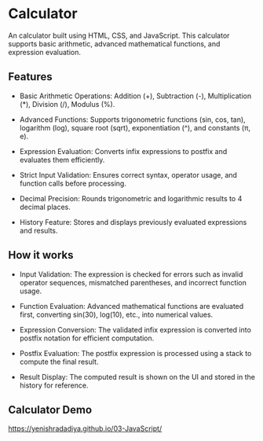 # Calculator

An calculator built using HTML, CSS, and JavaScript. This calculator supports basic arithmetic, advanced mathematical functions, and expression evaluation.

## Features

- Basic Arithmetic Operations: Addition (+), Subtraction (-), Multiplication (\*), Division (/), Modulus (%).

- Advanced Functions: Supports trigonometric functions (sin, cos, tan), logarithm (log), square root (sqrt), exponentiation (^), and constants (π, e).

- Expression Evaluation: Converts infix expressions to postfix and evaluates them efficiently.

- Strict Input Validation: Ensures correct syntax, operator usage, and function calls before processing.

- Decimal Precision: Rounds trigonometric and logarithmic results to 4 decimal places.

- History Feature: Stores and displays previously evaluated expressions and results.

## How it works

- Input Validation: The expression is checked for errors such as invalid operator sequences, mismatched parentheses, and incorrect function usage.

- Function Evaluation: Advanced mathematical functions are evaluated first, converting sin(30), log(10), etc., into numerical values.

- Expression Conversion: The validated infix expression is converted into postfix notation for efficient computation.

- Postfix Evaluation: The postfix expression is processed using a stack to compute the final result.

- Result Display: The computed result is shown on the UI and stored in the history for reference.

## Calculator Demo

https://yenishradadiya.github.io/03-JavaScript/
